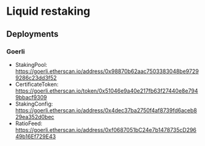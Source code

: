 # Liquid restaking

## Deployments
### Goerli
* StakingPool: https://goerli.etherscan.io/address/0x98870b62aac7503383048be97299286c23dd3f52
* CertificateToken: https://goerli.etherscan.io/token/0x51046e9a40e217fb63f27440e8e7949bbacf9309
* StakingConfig: https://goerli.etherscan.io/address/0x4dec37ba2750f4af8739fd6aceb829ea352d0bec
* RatioFeed: https://goerli.etherscan.io/address/0xf0687051bC24e7b1478735cD29649b16Ef729E43